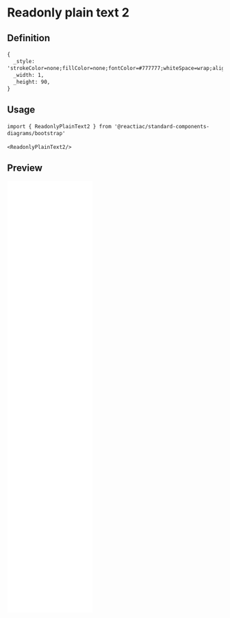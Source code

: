 # Readonly plain text 2

## Definition

```
{
  _style: 'strokeColor=none;fillColor=none;fontColor=#777777;whiteSpace=wrap;align=left;verticalAlign=middle;fontStyle=0;fontSize=14;',
  _width: 1,
  _height: 90,
}
```

## Usage

```
import { ReadonlyPlainText2 } from '@reactiac/standard-components-diagrams/bootstrap'

<ReadonlyPlainText2/>
```

## Preview

<img src="./readonly-plain-text-2.png" width="200"/>
